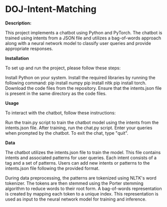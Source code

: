 # DOJ-Intent-Matching

**Description:** 

This project implements a chatbot using Python and PyTorch. The chatbot is trained using intents from a JSON file and utilizes a bag-of-words approach along with a neural network model to classify user queries and provide appropriate responses.

**Installation**

To set up and run the project, please follow these steps:

Install Python on your system.
Install the required libraries by running the following command: pip install numpy 
pip install nltk
pip install torch.
Download the code files from the repository.
Ensure that the intents.json file is present in the same directory as the code files.

**Usage**

To interact with the chatbot, follow these instructions:

Run the train.py script to train the chatbot model using the intents from the intents.json file.
After training, run the chat.py script.
Enter your queries when prompted by the chatbot.
To exit the chat, type "quit".

**Data**

The chatbot utilizes the intents.json file to train the model. This file contains intents and associated patterns for user queries. Each intent consists of a tag and a set of patterns. Users can add new intents or patterns to the intents.json file following the provided format.

During data preprocessing, the patterns are tokenized using NLTK's word tokenizer. The tokens are then stemmed using the Porter stemming algorithm to reduce words to their root form. A bag-of-words representation is created by mapping each token to a unique index. This representation is used as input to the neural network model for training and inference.
